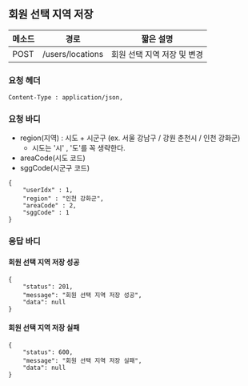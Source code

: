 ## 회원 선택 지역 저장

| 메소드 | 경로             | 짧은 설명                   |
| ------ | ---------------- | --------------------------- |
| POST   | /users/locations | 회원 선택 지역 저장 및 변경 |

### 요청 헤더

```
Content-Type : application/json,
```

### 요청 바디

- region(지역) : 시도 + 시군구 (ex. 서울 강남구 / 강원 춘천시 / 인천 강화군)
  - 시도는 '시' , '도'를 꼭 생략한다.  
- areaCode(시도 코드)
- sggCode(시군구 코드)

```
{
	"userIdx" : 1,
	"region" : "인천 강화군",
	"areaCode" : 2,
	"sggCode" : 1
}
```

### 응답 바디

#### 회원 선택 지역 저장 성공

```
{
    "status": 201,
    "message": "회원 선택 지역 저장 성공",
    "data": null
}
```

#### 회원 선택 지역 저장 실패

```
{
    "status": 600,
    "message": "회원 선택 지역 저장 실패",
    "data": null
}
```